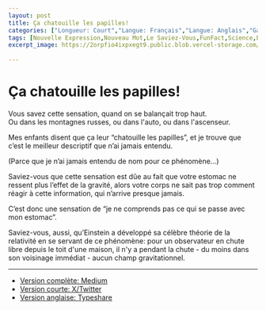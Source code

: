 ```yaml
---
layout: post
title: Ça chatouille les papilles!
categories: ["Longueur: Court","Langue: Français","Langue: Anglais","Gamsblurb"]
tags: [Nouvelle Expression,Nouveau Mot,Le Saviez-Vous,FunFact,Science,Einstein,Gamsblurb]
excerpt_image: https://2orpfio4ixpxegt9.public.blob.vercel-storage.com/blogPost/cm0kyn69n02obk60cf6z7vqz2/preview-image-bmWXrPJcOzOxZWxcPC0vFQWxSjhvl1.jfif
  
---
```


# Ça chatouille les papilles!

Vous savez cette sensation, quand on se balançait trop haut.  
Ou dans les montagnes russes, ou dans l'auto, ou dans l'ascenseur.

Mes enfants disent que ça leur “chatouille les papilles”, et je trouve que c’est le meilleur descriptif que n’ai jamais entendu.

(Parce que je n’ai jamais entendu de nom pour ce phénomène…)

Saviez-vous que cette sensation est dûe au fait que votre estomac ne ressent plus l’effet de la gravité, alors votre corps ne sait pas trop comment réagir à cette information, qui n’arrive presque jamais.

C’est donc une sensation de “je ne comprends pas ce qui se passe avec mon estomac”.

Saviez-vous, aussi, qu’Einstein a développé sa célèbre théorie de la relativité en se servant de ce phénomène: pour un observateur en chute libre depuis le toit d'une maison, il n'y a pendant la chute \- du moins dans son voisinage immédiat \- aucun champ gravitationnel.

---

- [Version complète: Medium](https://medium.com/@martin.gamsby/%C3%A7a-chatouille-les-papilles-3a0a256db6e4)
- [Version courte: X/Twitter](https://x.com/MartinGamsby/status/1830579273503014945)
- [Version anglaise: Typeshare](https://typeshare.co/martingamsby/posts/it-tickles-my-taste-buds)
